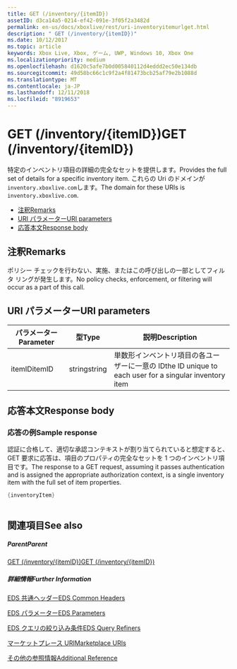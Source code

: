 ```yaml
---
title: GET (/inventory/{itemID})
assetID: d3ca14a5-0214-ef42-091e-3f05f2a3482d
permalink: en-us/docs/xboxlive/rest/uri-inventoryitemurlget.html
description: " GET (/inventory/{itemID})"
ms.date: 10/12/2017
ms.topic: article
keywords: Xbox Live, Xbox, ゲーム, UWP, Windows 10, Xbox One
ms.localizationpriority: medium
ms.openlocfilehash: d1620c5afe7b0d005840112d4eddd2ec50e134db
ms.sourcegitcommit: 49d58bc66c1c9f2a4f81473bcb25af79e2b1088d
ms.translationtype: MT
ms.contentlocale: ja-JP
ms.lasthandoff: 12/11/2018
ms.locfileid: "8919653"
---
```

# <a name="get-inventoryitemid"></a><span data-ttu-id="9b745-104">GET (/inventory/{itemID})</span><span class="sxs-lookup"><span data-stu-id="9b745-104">GET (/inventory/{itemID})</span></span>
<span data-ttu-id="9b745-105">特定のインベントリ項目の詳細の完全なセットを提供します。</span><span class="sxs-lookup"><span data-stu-id="9b745-105">Provides the full set of details for a specific inventory item.</span></span> <span data-ttu-id="9b745-106">これらの Uri のドメインが`inventory.xboxlive.com`します。</span><span class="sxs-lookup"><span data-stu-id="9b745-106">The domain for these URIs is `inventory.xboxlive.com`.</span></span>
 
  * [<span data-ttu-id="9b745-107">注釈</span><span class="sxs-lookup"><span data-stu-id="9b745-107">Remarks</span></span>](#ID4EX)
  * [<span data-ttu-id="9b745-108">URI パラメーター</span><span class="sxs-lookup"><span data-stu-id="9b745-108">URI parameters</span></span>](#ID4EAB)
  * [<span data-ttu-id="9b745-109">応答本文</span><span class="sxs-lookup"><span data-stu-id="9b745-109">Response body</span></span>](#ID4ELB)
 
<a id="ID4EX"></a>

 
## <a name="remarks"></a><span data-ttu-id="9b745-110">注釈</span><span class="sxs-lookup"><span data-stu-id="9b745-110">Remarks</span></span>
 
<span data-ttu-id="9b745-111">ポリシー チェックを行わない、実施、またはこの呼び出しの一部としてフィルタ リングが発生します。</span><span class="sxs-lookup"><span data-stu-id="9b745-111">No policy checks, enforcement, or filtering will occur as a part of this call.</span></span>
  
<a id="ID4EAB"></a>

 
## <a name="uri-parameters"></a><span data-ttu-id="9b745-112">URI パラメーター</span><span class="sxs-lookup"><span data-stu-id="9b745-112">URI parameters</span></span>
 
| <span data-ttu-id="9b745-113">パラメーター</span><span class="sxs-lookup"><span data-stu-id="9b745-113">Parameter</span></span>| <span data-ttu-id="9b745-114">型</span><span class="sxs-lookup"><span data-stu-id="9b745-114">Type</span></span>| <span data-ttu-id="9b745-115">説明</span><span class="sxs-lookup"><span data-stu-id="9b745-115">Description</span></span>| 
| --- | --- | --- | 
| <span data-ttu-id="9b745-116">itemID</span><span class="sxs-lookup"><span data-stu-id="9b745-116">itemID</span></span>| <span data-ttu-id="9b745-117">string</span><span class="sxs-lookup"><span data-stu-id="9b745-117">string</span></span>| <span data-ttu-id="9b745-118">単数形インベントリ項目の各ユーザーに一意の ID</span><span class="sxs-lookup"><span data-stu-id="9b745-118">the ID unique to each user for a singular inventory item</span></span>| 
  
<a id="ID4ELB"></a>

 
## <a name="response-body"></a><span data-ttu-id="9b745-119">応答本文</span><span class="sxs-lookup"><span data-stu-id="9b745-119">Response body</span></span>
 
<a id="ID4ERB"></a>

 
### <a name="sample-response"></a><span data-ttu-id="9b745-120">応答の例</span><span class="sxs-lookup"><span data-stu-id="9b745-120">Sample response</span></span>
 
<span data-ttu-id="9b745-121">認証に合格して、適切な承認コンテキストが割り当てられていると想定すると、GET 要求に応答は、項目のプロパティの完全なセットを 1 つのインベントリ項目です。</span><span class="sxs-lookup"><span data-stu-id="9b745-121">The response to a GET request, assuming it passes authentication and is assigned the appropriate authorization context, is a single inventory item with the full set of item properties.</span></span>
 

```cpp
{inventoryItem}
         
```

   
<a id="ID4E4B"></a>

 
## <a name="see-also"></a><span data-ttu-id="9b745-122">関連項目</span><span class="sxs-lookup"><span data-stu-id="9b745-122">See also</span></span>
 
<a id="ID4E6B"></a>

 
##### <a name="parent"></a><span data-ttu-id="9b745-123">Parent</span><span class="sxs-lookup"><span data-stu-id="9b745-123">Parent</span></span> 

[<span data-ttu-id="9b745-124">GET (/inventory/{itemID})</span><span class="sxs-lookup"><span data-stu-id="9b745-124">GET (/inventory/{itemID})</span></span>]()

  
<a id="ID4EJC"></a>

 
##### <a name="further-information"></a><span data-ttu-id="9b745-125">詳細情報</span><span class="sxs-lookup"><span data-stu-id="9b745-125">Further Information</span></span> 

[<span data-ttu-id="9b745-126">EDS 共通ヘッダー</span><span class="sxs-lookup"><span data-stu-id="9b745-126">EDS Common Headers</span></span>](../../additional/edscommonheaders.md)

 [<span data-ttu-id="9b745-127">EDS パラメーター</span><span class="sxs-lookup"><span data-stu-id="9b745-127">EDS Parameters</span></span>](../../additional/edsparameters.md)

 [<span data-ttu-id="9b745-128">EDS クエリの絞り込み条件</span><span class="sxs-lookup"><span data-stu-id="9b745-128">EDS Query Refiners</span></span>](../../additional/edsqueryrefiners.md)

 [<span data-ttu-id="9b745-129">マーケットプレース URI</span><span class="sxs-lookup"><span data-stu-id="9b745-129">Marketplace URIs</span></span>](atoc-reference-marketplace.md)

 [<span data-ttu-id="9b745-130">その他の参照情報</span><span class="sxs-lookup"><span data-stu-id="9b745-130">Additional Reference</span></span>](../../additional/atoc-xboxlivews-reference-additional.md)

   